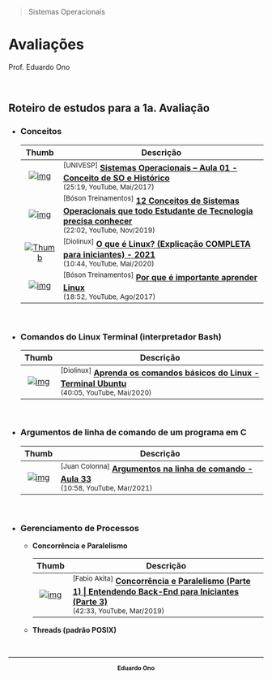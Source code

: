 > Sistemas Operacionais

# Avaliações

Prof. Eduardo Ono

<br>

## Roteiro de estudos para a 1a. Avaliação

* ### Conceitos

  | Thumb | Descrição |
  | :-: | --- |
  | [![img](https://img.youtube.com/vi/CCHZ_06DoEA/default.jpg)](https://www.youtube.com/watch?v=CCHZ_06DoEA "Sistemas Operacionais – Aula 01 - Conceito de SO e Histórico") | <sup>[UNIVESP]</sup> [__Sistemas Operacionais – Aula 01 - Conceito de SO e Histórico__](https://www.youtube.com/watch?v=CCHZ_06DoEA) <br> <small>(25:19, YouTube, Mai/2017)</small>
  | [![img](https://img.youtube.com/vi/T7lCM3l7vAQ/default.jpg)](https://www.youtube.com/watch?v=T7lCM3l7vAQ "12 Conceitos de Sistemas Operacionais que todo Estudante de Tecnologia precisa conhecer") | <sup>[Bóson Treinamentos]</sup> [__12 Conceitos de Sistemas Operacionais que todo Estudante de Tecnologia precisa conhecer__](https://www.youtube.com/watch?v=T7lCM3l7vAQ) <br> <small>(22:02, YouTube, Nov/2019)</small>
  | [![Thumb](https://img.youtube.com/vi/K05CssAbQgo/default.jpg)](https://www.youtube.com/watch?v=K05CssAbQgo "O que é Linux? (Explicação COMPLETA para iniciantes) - 2021") | <sup>[Diolinux]</sup> [__O que é Linux? (Explicação COMPLETA para iniciantes) - 2021__](https://www.youtube.com/watch?v=K05CssAbQgo) <br> <small>(10:44, YouTube, Mai/2020)</small>
  | [![img](https://img.youtube.com/vi/UsHiWIgxj2M/default.jpg)](https://www.youtube.com/watch?v=UsHiWIgxj2M "Por que é importante aprender Linux") | <sup>[Bóson Treinamentos]</sup> [__Por que é importante aprender Linux__](https://www.youtube.com/watch?v=UsHiWIgxj2M) <br> <small>(18:52, YouTube, Ago/2017)</small>

<br>

* ### Comandos do Linux Terminal (interpretador Bash)

  | Thumb | Descrição |
  | :-: | --- |
  | [![img](https://img.youtube.com/vi/JEhVB4VHsTI/default.jpg)](https://www.youtube.com/watch?v=JEhVB4VHsTI "Aprenda os comandos básicos do Linux - Terminal Ubuntu") | <sup>[Diolinux]</sup> [__Aprenda os comandos básicos do Linux - Terminal Ubuntu__](https://www.youtube.com/watch?v=JEhVB4VHsTI) <br> <small>(40:05, YouTube, Mai/2020)</small>

<br>

* ### Argumentos de linha de comando de um programa em C

  | Thumb | Descrição |
  | :-: | --- |
  | [![img](https://img.youtube.com/vi/y_VPAVOhzzY/default.jpg)](https://www.youtube.com/watch?v=y_VPAVOhzzY "Argumentos na linha de comando - Aula 33") | <sup>[Juan Colonna]</sup> [__Argumentos na linha de comando - Aula 33__](https://www.youtube.com/watch?v=y_VPAVOhzzY) <br> <small>(10:58, YouTube, Mar/2021)</small>

<br>

* ### Gerenciamento de Processos

  * <strong>Concorrência e Paralelismo</strong>

    | Thumb | Descrição |
    | :-: | --- |
    | [![img](https://img.youtube.com/vi/cx1ULv4wYxM/default.jpg)](https://www.youtube.com/watch?v=cx1ULv4wYxM "Concorrência e Paralelismo (Parte 1) \| Entendendo Back-End para Iniciantes (Parte 3)") | <sup>[Fabio Akita]</sup> [__Concorrência e Paralelismo (Parte 1) \| Entendendo Back-End para Iniciantes (Parte 3)__](https://www.youtube.com/watch?v=cx1ULv4wYxM) <br> <small>(42:33, YouTube, Mar/2019)</small>

  * <strong>Threads (padrão POSIX)<strong>

<br>

---
<p align="center"><sup>Eduardo Ono</sup></p>
